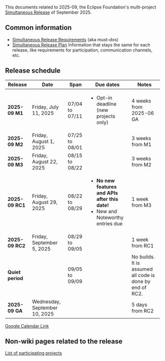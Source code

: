 This documents related to 2025-09, the Eclipse Foundation's multi-project [Simultaneous Release](../Simultaneous_Release.md) of September 2025.

## Common information

- [Simultaneous Release Requirements](Simultaneous_Release_Requirements.md)  (aka must-dos)
- [Simultaneous Release Plan](Simultaneous_Release_Plan.md) Information that stays the same for each release, like requirements for participation, communication channels, etc.

## Release schedule
| **Release** | **Date** | **Span** | **Due dates** | **Notes** |
|---|---|---|---|---|
| **2025-09 M1** | Friday, July 11, 2025 | 07/04 to 07/11 | <ul><li>Opt-in deadline (new projects only)</ul> | 4 weeks from 2025-06 GA |
| **2025-09 M2** | Friday, August 1, 2025 | 07/25 to 08/01 | | 3 weeks from M1 |
| **2025-09 M3** | Friday, August 22, 2025 | 08/15 to 08/22 | | 3 weeks from M2 |
| **2025-09 RC1** | Friday, August 29, 2025 | 08/22 to 08/29 | <ul><li><b>No new features and APIs after this date!</b><li>New and Noteworthy entries due</ul> | 1 week from M3 |
| **2025-09 RC2** | Friday, September 5, 2025 | 08/29 to 09/05 | | 1 week from RC1 |
| **Quiet period** | | 09/05 to 09/09 | | No builds. It is assumed all code is done by end of RC2. |
| **2025-09 GA** | Wednesday, September 10, 2025 | | | 5 days from RC2 |

[Google Calendar Link](https://calendar.google.com/calendar/embed?src=gchs7nm4nvpm837469ddj9tjlk@group.calendar.google.com&dates=20250601%2F20250930&hl=en&mode=AGENDA)

## Non-wiki pages related to the release

[List of participating projects](https://www.eclipse.org/projects/releases/2025-09)


